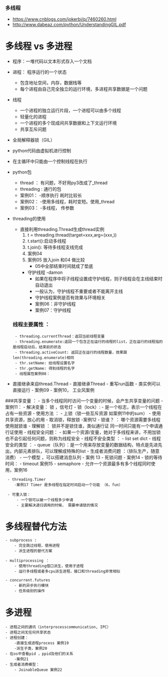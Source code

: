 ### 多线程
- https://www.cnblogs.com/jokerbj/p/7460260.html
- http://www.dabeaz.com/python/UnderstandingGIL.pdf
# 多线程 vs 多进程

- 程序：一堆代码以文本形式存入一个文档
- 进程： 程序运行的一个状态
    - 包含地址空间，内存，数据栈等
    - 每个进程由自己完全独立的运行环境，多进程共享数据是一个问题
- 线程
    - 一个进程的独立运行片段，一个进程可以由多个线程
    - 轻量化的进程
    - 一个进程的多个现成间共享数据和上下文运行环境
    - 共享互斥问题
- 全局解释器锁（GIL）
 - python代码由虚拟机进行控制
 - 在主循环中只能由一个控制线程在执行
 
- python包
    - thread ： 有问题，不好用py3改成了_thread
    - threading : 通行的包
    - 案例01： 
        -顺序执行 耗时比较长
    - 案例02：
        -使用多线程，耗时变短。使用_thread
    - 案例03：
        -多线程， 传参数   
  
 - threading的使用
    - 直接利用threading.Thread生成thread实例
        1. t = threading.thread(target=xxx,arg=(xxx,))
        2. t.start():启动多线程
        3. t.join(): 等待多线程支线完成
        4. 案例04
        5. 案例05 放入join 和04 做比较 
            - 05中全部结束时间就成了垫底 
        - 守护线程 -damon
            - 如果在程序中将子线程设置成守护线程，则子线程会在主线结束时自动退出
            - 一般认为，守护线程不重要或者不能离开主线
            - 守护线程案例是否有效果与环境相关
            - 案例06：非守护线程
            - 案例07：守护线程
    ###  线程主要属性 ：
        - threading.currentThread：返回当前线程变量
        - threading.enumerate:返回一个包含正在运行的线程的list，正在运行的线程指的是线程启动后，结束前的状态
        - threading.activeCount: 返回正在运行的线程数量，效果跟 len(threading.enumerate)相同
        - thr.setName: 给线程设置名字
        - thr.getName: 得到线程的名字
        - 线程属性案例08：
 - 直接继承来自thread.Thread
        - 直接继承Thread
        - 重写run函数
        - 类实例可以直接运行
        - 案例09
        - 案例10， 工业风案例

 ###共享变量 ：
    - 当多个线程同时访问一个变量的时候，会产生共享变量的问题
        -案例11：
    - 解决变量： 锁 ，信号灯
        - 锁（lock）: 
            - 是一个标志，表示一个线程在占有一些资源
            - 使用方法 ：
                - 上锁（锁一些互斥资源 如案例11中的sum）
                - 使用共享资源，放心的用
                - 取消锁，释放锁
                -案例12
                    - 锁谁？ ： 哪个资源需要多线程使用就锁谁
                    - 理解锁 ： 锁并不是锁住谁，类似通行证 同一时间只能有一个申请通行证使用
     - 线程安全问题：
        - 如果一个资源/变量，她对于多线程来讲，不用加锁也不会引起任何问题，则称为线程安全
        - 线程不安全类型 ：
            - list set dict
        - 线程安全的类型 ：
            - queue（队列）：是一个用来存放变量的数据结构，特点是先进先出，内部元素排队，可以理解成特殊的list
     - 生成者消费问题 ：（排队生产，随意消费）
        - 一个模型 ，可以搭建消息队列
        - 案例 13
     - 死锁问题
           - 案例14
     - 锁的等待时间：
        - timeout 案例15
     - semaphore
        - 允许一个资源最多有多个线程同时使用，案例16
            
     - threading.Timer
        -案例17 Timer 是多线程在指定时间启动一个功能 （6，fun）
        
     - 可重入锁：
         - 一个锁可以被一个线程多少申请
         - 主要解决递归调用的时候， 需要申请锁的情况
     
     
  # 多线程替代方法
    - subprocess :
        - 完全跳过线程，使用进程
        - 派生进程的替代方案
        
    - multiprocessing ：
        - 使用threading借口派生，使用子进程
        - 运行多线程或者多cpu派生进程，接口和threading非常相似
        
    - concurrent.futures
        - 新的异步执行模块
        - 任务级别的操作
    
  # 多进程
    - 进程之间的通讯（interprocesscommunication, IPC）
    - 进程之间无任何共享状态
    - 进程创建：
        -直接生成进程process 案例19
        -派生子类，案例20
    - 在os中查看pid ，ppid及他们的关系
        -案例21
    - 生成者消费模型：
        - JoinableQueue 案例22                     
    






















